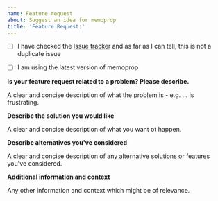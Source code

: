 ```yaml
---
name: Feature request
about: Suggest an idea for memoprop
title: 'Feature Request:'
---
```


- [ ] I have checked the [Issue tracker](../issues) and as far as I can tell, this is not a duplicate issue
- [ ] I am using the latest version of memoprop


**Is your feature request related to a problem?  Please describe.**

A clear and concise description of what the problem is - e.g. ... is frustrating.


**Describe the solution you would like**

A clear and concise description of what you want ot happen.


**Describe alternatives you've considered**

A clear and concise description of any alternative solutions or features you've considered.


**Additional information and context**

Any other information and context which might be of relevance.
